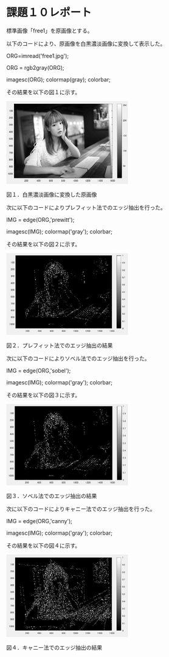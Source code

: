 # 課題１０レポート

標準画像「free1」を原画像とする。

以下のコードにより、原画像を白黒濃淡画像に変換して表示した。

ORG=imread('free1.jpg');

ORG = rgb2gray(ORG);

imagesc(ORG); colormap(gray); colorbar;

その結果を以下の図１に示す。

<img src="https://github.com/ShuheiSato6/lecture_image_processing/blob/master/kadai_img/kadai10-1.PNG" width="320px">

図１．白黒濃淡画像に変換した原画像

次に以下のコードによりプレフィット法でのエッジ抽出を行った。

IMG = edge(ORG,'prewitt');

imagesc(IMG); colormap('gray'); colorbar;

その結果を以下の図２に示す。

<img src="https://github.com/ShuheiSato6/lecture_image_processing/blob/master/kadai_img/kadai10-2.PNG" width="320px">

図２．プレフィット法でのエッジ抽出の結果

次に以下のコードによりソベル法でのエッジ抽出を行った。

IMG = edge(ORG,'sobel');

imagesc(IMG); colormap('gray'); colorbar;

その結果を以下の図３に示す。

<img src="https://github.com/ShuheiSato6/lecture_image_processing/blob/master/kadai_img/kadai10-3.PNG" width="320px">

図３．ソベル法でのエッジ抽出の結果

次に以下のコードによりキャニー法でのエッジ抽出を行った。


IMG = edge(ORG,'canny');

imagesc(IMG); colormap('gray'); colorbar;

その結果を以下の図４に示す。

<img src="https://github.com/ShuheiSato6/lecture_image_processing/blob/master/kadai_img/kadai10-4.PNG" width="320px">

図４．キャニー法でのエッジ抽出の結果
